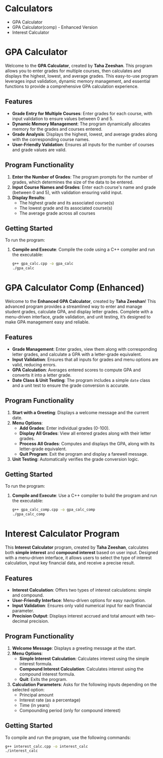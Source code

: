 # Calculators
- GPA Calculator
- GPA Calculator(comp) - Enhanced Version
- Interest Calculator
  
# GPA Calculator

Welcome to the **GPA Calculator**, created by **Taha Zeeshan**. This program allows you to enter grades for multiple courses, then calculates and displays the highest, lowest, and average grades. This easy-to-use program leverages input validation, dynamic memory management, and essential functions to provide a comprehensive GPA calculation experience.

## Features
- **Grade Entry for Multiple Courses**: Enter grades for each course, with input validation to ensure values between 0 and 5.
- **Dynamic Memory Management**: The program dynamically allocates memory for the grades and courses entered.
- **Grade Analysis**: Displays the highest, lowest, and average grades along with the corresponding course names.
- **User-Friendly Validation**: Ensures all inputs for the number of courses and grade values are valid.

## Program Functionality
1. **Enter the Number of Grades**: The program prompts for the number of grades, which determines the size of the data to be entered.
2. **Input Course Names and Grades**: Enter each course's name and grade (between 0 and 5), with validation ensuring valid input.
3. **Display Results**:
   - The highest grade and its associated course(s)
   - The lowest grade and its associated course(s)
   - The average grade across all courses

## Getting Started
To run the program:
1. **Compile and Execute**: Compile the code using a C++ compiler and run the executable:
   ```bash
   g++ gpa_calc.cpp -o gpa_calc
   ./gpa_calc

# GPA Calculator Comp (Enhanced)

Welcome to the **Enhanced GPA Calculator**, created by **Taha Zeeshan**! This advanced program provides a streamlined way to enter and manage student grades, calculate GPA, and display letter grades. Complete with a menu-driven interface, grade validation, and unit testing, it’s designed to make GPA management easy and reliable.

## Features
- **Grade Management**: Enter grades, view them along with corresponding letter grades, and calculate a GPA with a letter-grade equivalent.
- **Input Validation**: Ensures that all inputs for grades and menu options are valid, reducing errors.
- **GPA Calculation**: Averages entered scores to compute GPA and converts it into a letter grade.
- **Date Class & Unit Testing**: The program includes a simple `date` class and a unit test to ensure the grade conversion is accurate.

## Program Functionality
1. **Start with a Greeting**: Displays a welcome message and the current date.
2. **Menu Options**:
   - **Add Grades**: Enter individual grades (0-100).
   - **Display All Grades**: View all entered grades along with their letter grades.
   - **Process All Grades**: Computes and displays the GPA, along with its letter-grade equivalent.
   - **Quit Program**: Exit the program and display a farewell message.
3. **Unit Testing**: Automatically verifies the grade conversion logic.

## Getting Started
To run the program:
1. **Compile and Execute**: Use a C++ compiler to build the program and run the executable:
   ```bash
   g++ gpa_calc_comp.cpp -o gpa_calc_comp
   ./gpa_calc_comp

# Interest Calculator Program

This **Interest Calculator** program, created by **Taha Zeeshan**, calculates both **simple interest** and **compound interest** based on user input. Designed with a menu-driven interface, it allows users to select the type of interest calculation, input key financial data, and receive a precise result. 

## Features
- **Interest Calculation**: Offers two types of interest calculations: simple and compound.
- **User-Friendly Interface**: Menu-driven options for easy navigation.
- **Input Validation**: Ensures only valid numerical input for each financial parameter.
- **Precision Output**: Displays interest accrued and total amount with two-decimal precision.

## Program Functionality
1. **Welcome Message**: Displays a greeting message at the start.
2. **Menu Options**:
   - **Simple Interest Calculation**: Calculates interest using the simple interest formula.
   - **Compound Interest Calculation**: Calculates interest using the compound interest formula.
   - **Quit**: Exits the program.
3. **Calculation Parameters**: Asks for the following inputs depending on the selected option:
   - Principal amount
   - Interest rate (as a percentage)
   - Time (in years)
   - Compounding period (only for compound interest)

## Getting Started
To compile and run the program, use the following commands:
```bash
g++ interest_calc.cpp -o interest_calc
./interest_calc
